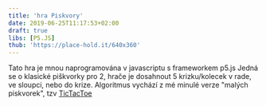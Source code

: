 ```yaml
---
title: 'hra Piskvory'
date: 2019-06-25T11:17:53+02:00
draft: true
libs: [P5.JS]
thub: 'https://place-hold.it/640x360'
---
```


Tato hra je mnou naprogramována v javascriptu s frameworkem p5.js
Jedná se o klasické piškvorky pro 2, hrače je dosahnout 5 krizku/kolecek v rade, ve sloupci, nebo do krize.
Algoritmus vychází z mé minulé verze "malých piskvorek", tzv <a href="../tictactoe">TicTacToe

<script language="javascript" type="text/javascript" src="sketch.js"></script>

